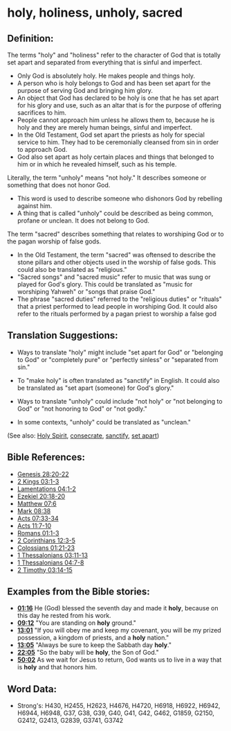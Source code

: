 # holy, holiness, unholy, sacred #

## Definition: ##

The terms "holy" and "holiness" refer to the character of God that is totally set apart and separated from everything that is sinful and imperfect.

* Only God is absolutely holy. He makes people and things holy.
* A person who is holy belongs to God and has been set apart for the purpose of serving God and bringing him glory.
* An object that God has declared to be holy is one that he has set apart for his glory and use, such as an altar that is for the purpose of offering sacrifices to him.
* People cannot approach him unless he allows them to, because he is holy and they are merely human beings, sinful and imperfect.
* In the Old Testament, God set apart the priests as holy for special service to him. They had to be ceremonially cleansed from sin in order to approach God.
* God also set apart as holy certain places and things that belonged to him or in which he revealed himself, such as  his temple.

Literally, the term "unholy" means "not holy." It describes someone or something that does not honor God.

* This word is used to describe someone who dishonors God by rebelling against him.
* A thing that is called "unholy" could be described as being common, profane or unclean. It does not belong to God.

The term "sacred" describes something that relates to worshiping God or to the pagan worship of false gods.

* In the Old Testament, the term "sacred" was oftensed to describe the stone pillars and other objects used in the worship of false gods. This could also be translated as "religious."
* "Sacred songs" and "sacred music" refer to music that was sung or played for God's glory. This could be translated as "music for worshiping Yahweh" or "songs that praise God."
* The phrase "sacred duties" referred to the "religious duties" or "rituals" that a priest performed to lead people in worshiping God. It could also refer to the rituals performed by a pagan priest to worship a false god

## Translation Suggestions: ##

* Ways to translate "holy" might include "set apart for God" or "belonging to God" or "completely pure" or "perfectly sinless" or "separated from sin."
* To "make holy" is often translated as "sanctify" in English. It could also be translated as "set apart (someone) for God's glory."

* Ways to translate "unholy" could include "not holy" or "not belonging to God" or "not honoring to God" or "not godly."
* In some contexts, "unholy" could be translated as "unclean."

(See also: [Holy Spirit](../kt/holyspirit.md), [consecrate](../kt/consecrate.md), [sanctify](../kt/sanctify.md), [set apart](../kt/setapart.md))

## Bible References: ##

* [Genesis 28:20-22](rc://en/tn/help/gen/28/20)
* [2 Kings 03:1-3](rc://en/tn/help/2ki/03/01)
* [Lamentations 04:1-2](rc://en/tn/help/lam/04/01)
* [Ezekiel 20:18-20](rc://en/tn/help/ezk/20/18)
* [Matthew 07:6](rc://en/tn/help/mat/07/06)
* [Mark 08:38](rc://en/tn/help/mrk/08/38)
* [Acts 07:33-34](rc://en/tn/help/act/07/33)
* [Acts 11:7-10](rc://en/tn/help/act/11/07)
* [Romans 01:1-3](rc://en/tn/help/rom/01/01)
* [2 Corinthians 12:3-5](rc://en/tn/help/2co/12/03)
* [Colossians 01:21-23](rc://en/tn/help/col/01/21)
* [1 Thessalonians 03:11-13](rc://en/tn/help/1th/03/11)
* [1 Thessalonians 04:7-8](rc://en/tn/help/1th/04/07)
* [2 Timothy 03:14-15](rc://en/tn/help/2ti/03/14)

## Examples from the Bible stories: ##

* __[01:16](rc://en/tn/help/obs/01/16)__ He (God) blessed the seventh day and made it __holy__, because on this day he rested from his work.
* __[09:12](rc://en/tn/help/obs/09/12)__ "You are standing on __holy__  ground."
* __[13:01](rc://en/tn/help/obs/13/01)__ "If you will obey me and keep my covenant, you will be my prized possession, a kingdom of priests, and a __holy__  nation."
* __[13:05](rc://en/tn/help/obs/13/05)__ "Always be sure to keep the Sabbath day __holy__."
* __[22:05](rc://en/tn/help/obs/22/05)__ "So the baby will be __holy__, the Son of God."
* __[50:02](rc://en/tn/help/obs/50/02)__ As we wait for Jesus to return, God wants us to live in a way that is __holy__  and that honors him.

## Word Data: ##

* Strong's: H430, H2455, H2623, H4676, H4720, H6918, H6922, H6942, H6944, H6948, G37, G38, G39, G40, G41, G42, G462, G1859, G2150, G2412, G2413, G2839, G3741, G3742
